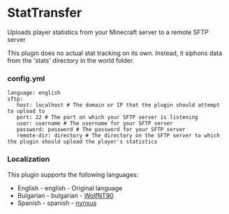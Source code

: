# StatTransfer
Uploads player statistics from your Minecraft server to a remote SFTP server

This plugin does no actual stat tracking on its own. Instead, it siphons data from the 'stats' directory in the world folder.
### config.yml

    language: english
    sftp:
       host: localhost # The domain or IP that the plugin should attempt to upload to
       port: 22 # The port on which your SFTP server is listening
       user: username # The username for your SFTP server
       password: password # The password for your SFTP server
       remote-dir: directory # The directory on the SFTP server to which the plugin should upload the player's statistics


### Localization
This plugin supports the following languages:

 - English - english - Original language
 - Bulgarian - bulgarian - [WolfNT90](https://github.com/WolfNT90)
 - Spanish - spanish - [nynxus](https://twitter.com/nynxus)
